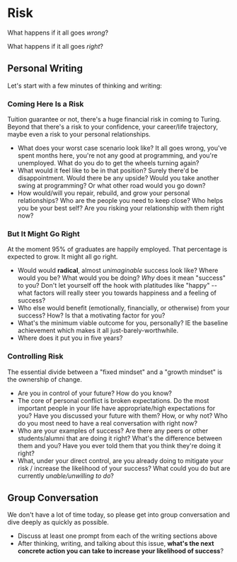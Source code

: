 # Risk

What happens if it all goes *wrong*?

What happens if it all goes *right*?

## Personal Writing

Let's start with a few minutes of thinking and writing:

### Coming Here Is a Risk

Tuition guarantee or not, there's a huge financial risk in coming to Turing. Beyond that there's a risk to your confidence, your career/life trajectory, maybe even a risk to your personal relationships.

* What does your worst case scenario look like? It all goes wrong, you've spent months here, you're not any good at programming, and you're unemployed. What do you do to get the wheels turning again?
* What would it feel like to be in that position? Surely there'd be disappointment. Would there be any upside? Would you take another swing at programming? Or what other road would you go down?
* How would/will you repair, rebuild, and grow your personal relationships? Who are the people you need to keep close? Who helps you be your best self? Are you risking your relationship with them right now?

### But It Might Go Right

At the moment 95% of graduates are happily employed. That percentage is expected to grow. It might all go right.

* Would would **radical**, almost *unimaginable* success look like? Where would you be? What would you be doing? *Why* does it mean "success" to you? Don't let yourself off the hook with platitudes like "happy" -- what factors will really steer you towards happiness and a feeling of success?
* Who else would benefit (emotionally, financially, or otherwise) from your success? How? Is that a motivating factor for you?
* What's the minimum viable outcome for you, personally? IE the baseline achievement which makes it all just-barely-worthwhile.
* Where does it put you in five years?

### Controlling Risk

The essential divide between a "fixed mindset" and a "growth mindset" is the ownership of change.

* Are you in control of your future? How do you know?
* The core of personal conflict is broken expectations. Do the most important people in your life have appropriate/high expectations for you? Have you discussed your future with them? How, or why not? Who do you most need to have a real conversation with right now?
* Who are your examples of success? Are there any peers or other students/alumni that are doing it right? What's the difference between them and you? Have you ever told them that you think they're doing it right?
* What, under your direct control, are you already doing to mitigate your risk / increase the likelihood of your success? What could you do but are currently *unable/unwilling to do*?

## Group Conversation

We don't have a lot of time today, so please get into group conversation and dive deeply as quickly as possible.

* Discuss at least one prompt from each of the writing sections above
* After thinking, writing, and talking about this issue, **what's the next concrete action you can take to increase your likelihood of success**?
